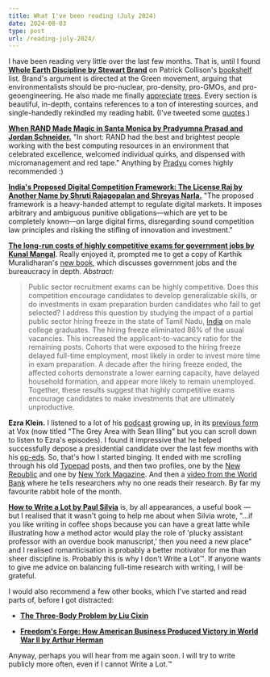 ```yaml
---
title: What I've been reading (July 2024)
date: 2024-08-03
type: post
url: /reading-july-2024/
---
```


I have been reading very little over the last few months. That is, until I found **[Whole Earth Discipline by Stewart Brand](https://www.goodreads.com/book/show/6411373-whole-earth-discipline)** on Patrick Collison's [bookshelf](https://patrickcollison.com/bookshelf) list. Brand's argument is directed at the Green movement, arguing that environmentalists should be pro-nuclear, pro-density, pro-GMOs, and pro-geoengineering. He also made me finally [appreciate](https://x.com/annihalated/status/1816596170904600626) [trees](https://en.wikipedia.org/wiki/Methuselah_%28pine_tree%29#Status_as_oldest_known_tree). Every section is beautiful, in-depth, contains references to a ton of interesting sources, and single-handedly rekindled my reading habit. (I've tweeted some [quotes](https://x.com/annihalated/status/1815788963187310627).)

**[When RAND Made Magic in Santa Monica by Pradyumna Prasad and Jordan Schneider.](https://asteriskmag.com/issues/06/when-rand-made-magic-in-santa-monica)** "In short: RAND had the best and brightest people working with the best computing resources in an environment that celebrated excellence, welcomed individual quirks, and dispensed with micromanagement and red tape." Anything by [Pradyu](https://twitter.com/PradyuPrasad) comes highly recommended :)

**[India's Proposed Digital Competition Framework: The License Raj by Another Name by Shruti Rajagopalan and Shreyas Narla.](https://the1991project.com/public-repository/committee-reports/indias-proposed-digital-competition-framework-license-raj)** "The proposed framework is a heavy-handed attempt to regulate digital markets. It imposes arbitrary and ambiguous punitive obligations—which are yet to be completely known—on large digital firms, disregarding sound competition law principles and risking the stifling of innovation and investment."

**[The long-run costs of highly competitive exams for government jobs by Kunal Mangal](https://doi.org/10.1016/j.jdeveco.2024.103331)**. Really enjoyed it, prompted me to get a copy of Karthik Muralidharan's [new book](https://www.amazon.in/Accelerating-Indias-Development-State-Led-Governance/dp/067009594X/ref=sr_1_1?crid=3EVMTZ1B2SXUO&dib=eyJ2IjoiMSJ9.ovCl8O_u6N2g8JzDOesjJameZKGWcjeghr_Hsn0x4PaMDt54oIFTaMwRGHtzDQgaIm1XKsZCtjezDRlqFA1TastF7rR_3A6lUDSeMFbhFuFVaImKVj9mwkRKrlHqM4ZRG-Kog3PModFh2d_SQd3_txw9_qpMP0q1DOjpdbcZhqDRw4T2YLf4BT9pfvxZqcaSmLxLBA1NAplz--fVa9eqIx8zCp30FfJItXN1uUdEfp8M3h6Brz0x-Yw57dWNAuRlqh7z-7VFRBDnHBBcLxy9A-utTYTvpjpTldjiFzFRW0k.QPmc4g52F8-Yf3wwXNr4lMy3XKBzEzzQL4m2VEQFXD4&dib_tag=se&keywords=accelerating+india%27s+development+by+karthik+muralidharan&qid=1722614810&sprefix=accelerating+%2Caps%2C215&sr=8-1), which discusses government jobs and the bureaucracy in depth. *Abstract:*

> Public sector recruitment exams can be highly competitive. Does this competition encourage candidates to develop generalizable skills, or do investments in exam preparation burden candidates who fail to get selected? I address this question by studying the impact of a partial public sector hiring freeze in the state of Tamil Nadu, [India](https://www.sciencedirect.com/topics/social-sciences/india) on male college graduates. The hiring freeze eliminated 86% of the usual vacancies. This increased the applicant-to-vacancy ratio for the remaining posts. Cohorts that were exposed to the hiring freeze delayed full-time employment, most likely in order to invest more time in exam preparation. A decade after the hiring freeze ended, the affected cohorts demonstrate a lower earning capacity, have delayed household formation, and appear more likely to remain unemployed. Together, these results suggest that highly competitive exams encourage candidates to make investments that are ultimately unproductive.

**Ezra Klein.** I listened to a lot of his [podcast](https://www.nytimes.com/column/ezra-klein-podcast) growing up, in its [previous form](https://podcasts.apple.com/us/podcast/the-gray-area-with-sean-illing/id1081584611) at Vox (now titled "The Grey Area with Sean Illing" but you can scroll down to listen to Ezra's episodes). I found it impressive that he helped successfully depose a presidential candidate over the last few months with his [op-eds](https://www.nytimes.com/by/ezra-klein). So, that's how I started binging. It ended with me scrolling through his old [Typepad](https://www.google.com/search?q=typpad+ezra+klein&rlz=1C5CHFA_enIN1104IN1104&oq=typpad+ezra+klein&gs_lcrp=EgZjaHJvbWUyCwgAEEUYChg5GKABMgkIARAhGAoYoAEyCQgCECEYChigAdIBCDM4NjBqMGo3qAIAsAIA&sourceid=chrome&ie=UTF-8) posts, and then two profiles, one by the [New Republic](https://newrepublic.com/article/112366/ezra-klein-profile-wonkblogs-wise-boy-cannot-be-stopped) and one by [New York Magazine](https://nymag.com/news/features/ezra-klein-2014-2/). And then a [video from the World Bank](https://live.worldbank.org/en/event/2015/ezra-klein-takes-on-world-bank) where he tells researchers why no one reads their research. By far my favourite rabbit hole of the month.

**[How to Write a Lot by Paul Silvia](https://www.goodreads.com/book/show/39874447-how-to-write-a-lot)** is, by all appearances, a useful book — but I realised that it wasn't going to help me about when Silvia wrote, "...if you like writing in coffee shops because you can have a great latte while illustrating how a method actor would play the role of 'plucky assistant professor with an overdue book manuscript,' then you need a new place" and I realised romanticisation is probably a better motivator for me than sheer discipline is. Probably this is why I don't Write a Lot™. If anyone wants to give me advice on balancing full-time research with writing, I will be grateful.

I would also recommend a few other books, which I've started and read parts of, before I got distracted:

* **[The Three-Body Problem by Liu Cixin](https://www.goodreads.com/book/show/20518872-the-three-body-problem)**

* **[Freedom's Forge: How American Business Produced Victory in World War II by Arthur Herman](https://www.amazon.in/Freedoms-Forge-American-Business-Produced/dp/0812982045)**

Anyway, perhaps you will hear from me again soon. I will try to write publicly more often, even if I cannot Write a Lot.™